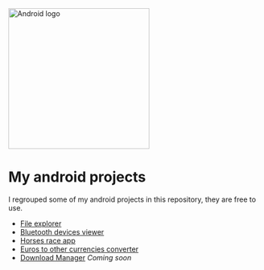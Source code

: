 <img alt="Android logo" src="https://material.io/guidelines/static/images/callouts/android.svg" height="280">

# My android projects
I regrouped some of my android projects in this repository, they are free to use.

+ [File explorer](https://github.com/flodavid/android-projects/tree/FileExplorer)
+ [Bluetooth devices viewer](https://github.com/flodavid/android-projects/tree/BluetoothManager)
+ [Horses race app](https://github.com/flodavid/android-projects/tree/HorsesRace)
+ [Euros to other currencies converter](https://github.com/flodavid/android-projects/tree/CurrencyConverter)
+ [Download Manager]() *Coming soon*
